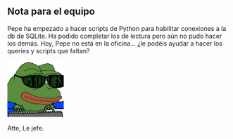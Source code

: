 ## Nota para el equipo

Pepe ha empezado a hacer scripts de Python para habilitar conexiones a la db de SQLite.
Ha podido completar los de lectura pero aún no pudo hacer los demás. Hoy, Pepe no está en la oficina... ¿le podéis ayudar a hacer los queries y scripts que faltan?

![alt text](image.png)

Atte, 
Le jefe.